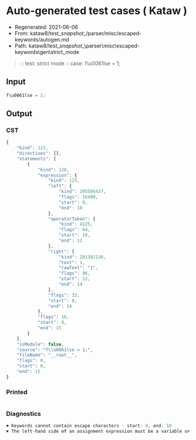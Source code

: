 # Auto-generated test cases ( Kataw )
- Regenerated: 2021-06-06
- From: kataw8/test\__snapshot__/parser/misc/escaped-keywords/autogen.md
- Path: kataw8/test\__snapshot__\parser\misc\escaped-keywords\gen\strict_mode
> :: test: strict mode
> :: case: f\u0061lse = 1;
## Input

`````js
f\u0061lse = 1;
`````
## Output

### CST

```javascript
{
    "kind": 122,
    "directives": [],
    "statements": [
        {
            "kind": 120,
            "expression": {
                "kind": 125,
                "left": {
                    "kind": 205586437,
                    "flags": 16480,
                    "start": 0,
                    "end": 10
                },
                "operatorToken": {
                    "kind": 4125,
                    "flags": 64,
                    "start": 10,
                    "end": 12
                },
                "right": {
                    "kind": 201392130,
                    "text": 1,
                    "rawText": "1",
                    "flags": 96,
                    "start": 12,
                    "end": 14
                },
                "flags": 32,
                "start": 0,
                "end": 14
            },
            "flags": 16,
            "start": 0,
            "end": 15
        }
    ],
    "isModule": false,
    "source": "f\\u0061lse = 1;",
    "fileName": "__root__",
    "flags": 0,
    "start": 0,
    "end": 15
}
```

### Printed

```javascript

```

### Diagnostics

```javascript
✖ Keywords cannot contain escape characters - start: 0, end: 10
✖ The left-hand side of an assignment expression must be a variable or a property access - start: 10, end: 12

```

